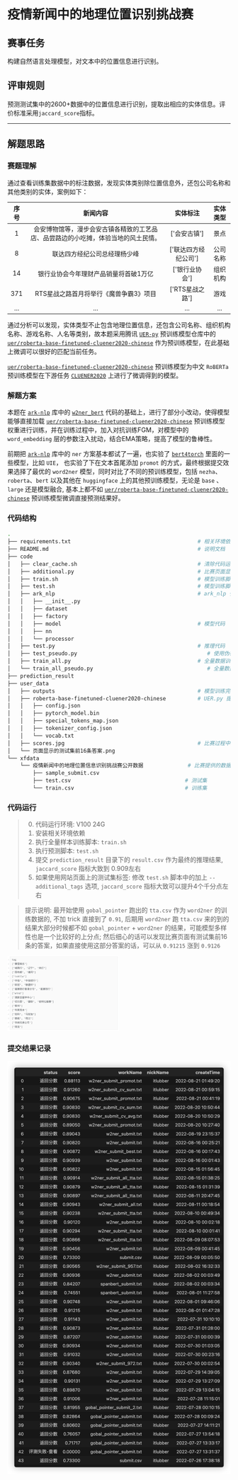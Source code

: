 # 疫情新闻中的地理位置识别挑战赛

## 赛事任务
构建自然语言处理模型，对文本中的位置信息进行识别。

## 评审规则
预测测试集中的2600+数据中的位置信息进行识别，提取出相应的实体信息。评价标准采用`jaccard_score`指标。

---

## 解题思路

### 赛题理解
通过查看训练集数据中的标注数据，发现实体类别除位置信息外，还包公司名称和其他类别的实体，案例如下：

| **序号** | **新闻内容**                                  | **实体标注**     | **实体类型** |
|:------:|:-----------------------------------------:|:------------:|:--------:|
| 1      | 会安博物馆等，漫步会安古镇各精致的工艺品店、品尝路边的小吃摊，体验当地的风土民情。 | ['会安古镇']     | 景点       |
| 8      | 联达四方经纪公司总经理杨少峰                            | ['联达四方经纪公司'] | 公司名称     |
| 14     | 银行业协会今年理财产品销量将首破1万亿                       | ['银行业协会']    | 组织机构     |
| 371    | RTS星战之路首月将举行《魔兽争霸3》项目                     | ['RTS星战之路']  | 游戏       |
| ...    | ...    | ...  | ...  |


通过分析可以发现，实体类型不止包含地理位置信息，还包含公司名称、组织机构名称、游戏名称、人名等类别，故本题采用腾讯 [`UER-py`](https://github.com/dbiir/UER-py/wiki/%E9%A2%84%E8%AE%AD%E7%BB%83%E6%A8%A1%E5%9E%8B%E4%BB%93%E5%BA%93) 预训练模型仓库中的 [`uer/roberta-base-finetuned-cluener2020-chinese`](https://huggingface.co/uer/roberta-base-finetuned-cluener2020-chinese) 作为预训练模型，在此基础上微调可以很好的匹配当前任务。

[`uer/roberta-base-finetuned-cluener2020-chinese`](https://huggingface.co/uer/roberta-base-finetuned-cluener2020-chinese) 预训练模型为中文 `RoBERTa` 预训练模型在下游任务 [`CLUENER2020`](https://github.com/CLUEbenchmark/CLUENER2020) 上进行了微调得到的模型。


### 解题方案

本题在 [`ark-nlp`](https://github.com/xiangking/ark-nlp) 库中的 [`w2ner_bert`](https://github.com/xiangking/ark-nlp/tree/main/ark_nlp/model/ner/w2ner_bert) 代码的基础上，进行了部分小改动，使得模型能够直接加载 [`uer/roberta-base-finetuned-cluener2020-chinese`](https://huggingface.co/uer/roberta-base-finetuned-cluener2020-chinese) 预训练模型权重进行训练，并在训练过程中，加入对抗训练FGM，对模型中的 `word_embedding` 层的参数注入扰动，结合EMA策略，提高了模型的鲁棒性。

<!-- 同时，考虑到本次赛题数据集较少，且模型测试集上 `jaccard_score` 指标超过0.90，故使用了伪标签的方式扩充训练数据，并且在验证时依旧采用原有训练集中的数据来保证模型的准确性和泛化能力，有效的提高了模型的指标。 -->

前期把 [`ark-nlp`](https://github.com/xiangking/ark-nlp) 库中的 `ner` 方案基本都试了一遍，也实验了 [`bert4torch`](https://github.com/Tongjilibo/bert4torch) 里面的一些模型，比如 `UIE`， 也实验了下在文本首尾添加 `promot` 的方式，最终根据提交效果选择了最优的 `word2ner` 模型，同时对比了不同的预训练模型，包括 `nezha`、`roberta`、`bert` 以及其他在 `huggingface` 上的其他预训练模型，无论是 `base` 、 `large` 还是模型融合, 基本上都不如 [`uer/roberta-base-finetuned-cluener2020-chinese`](https://huggingface.co/uer/roberta-base-finetuned-cluener2020-chinese) 预训练模型微调直接预测结果好。

### 代码结构

```bash
.
├── requirements.txt                                        # 相关环境依赖
├── README.md                                               # 说明文档
├── code                        
│   ├── clear_cache.sh                                      # 清除代码运行过程中生成的 pyc、pyd文件
│   ├── additional.py                                       # 比赛页面显示的测试集前16条答案, 在推理时可以选择是否使用
│   ├── train.sh                                            # 模型训练脚本, cd ./code 后 chmod +x train.sh 再 ./train.sh
│   ├── test.sh                                             # 模型训练脚本, cd ./code 后 chmod +x test.sh 再 ./test.sh, 修改脚本中的 additional_tags 为 True 可使用页面上的标签
│   ├── ark_nlp                                             # ark_nlp 代码, 参考 https://github.com/xiangking/ark-nlp/tree/main/ark_nlp
│   │   ├── __init__.py
│   │   ├── dataset
│   │   ├── factory
│   │   ├── model                                           # 模型代码
│   │   ├── nn
│   │   └── processor
│   ├── test.py                                             # 推理代码
│   ├── test_pseudo.py                                         # 使用伪标签训练模型后的推理代码
│   ├── train_all.py                                        # 全量数据训练模型代码
│   └── train_all_pseudo.py                                    # 全量数据 + 伪标签 训练模型代码
├── prediction_result
├── user_data
│   ├── outputs                                             # 模型训练完保存的文件夹
│   ├── roberta-base-finetuned-cluener2020-chinese          # UER.py 提供的预训练模型
│   │   ├── config.json
│   │   ├── pytorch_model.bin
│   │   ├── special_tokens_map.json
│   │   ├── tokenizer_config.json
│   │   └── vocab.txt
│   ├── scores.jpg                                          # 比赛过程中提交结果的得分记录
│   └── 页面显示的测试集前16条答案.png
└── xfdata
    └── 疫情新闻中的地理位置信息识别挑战赛公开数据              # 比赛提供的数据集
        ├── sample_submit.csv
        ├── test.csv                                    # 测试集
        └── train.csv                                   # 训练集
```


### 代码运行


> 0. 代码运行环境: V100 24G
> 1. 安装相关环境依赖
> 2. 执行全量样本训练脚本: `train.sh`
> 3. 执行预测脚本: `test.sh`
> 4. 提交 `prediction_result` 目录下的 `result.csv` 作为最终的推理结果, `jaccard_score` 指标大致到 0.909左右
> 5. 如果使用网站页面上的测试集标签: 修改 `test.sh` 脚本中的加上 `--additional_tags` 选项, `jaccard_score` 指标大致可以提升4个千分点左右


<!-- > 1. 启动 `jupyter notebook` 或者 `jupyter lab` 服务
> 2. 运行 1.w2ner.ipynb，运行完成后生成 data/tta.csv 数据 和 w2ner_submit.txt 提交文件
> 3. 运行 2.w2ner_tta.ipynb，运行完成后生成 w2ner_submit_tta.txt 提交文件 和 新的 data/tta.csv 数据, 这一步可以循环运行多次, 缘分到了的话分数应该能到0.912 QaQ
> 4. 提交 w2ner_submit_tta.txt 作为最终的推理结果, `jaccard_score` 指标大致到 0.908左右 -->


> 提示说明: 最开始使用 `gobal_pointer` 跑出的 `tta.csv` 作为 `word2ner` 的训练数据的, 不加 trick 直接到了 `0.91`, 后期用 `word2ner` 跑 `tta.csv` 来的到的结果大部分时候都不如 `gobal_pointer` + `word2ner` 的结果，可能模型多样性也是一个比较好的上分点; 然后细心的话可以发现比赛页面有测试集前16条的答案，如果直接使用这部分答案的话，可以从 `0.91215` 涨到 `0.9126`

<img src="./user_data/页面显示的测试集前16条答案.png" width="50%">

### 提交结果记录

<img src="./user_data/scores.jpg" width="100%">
